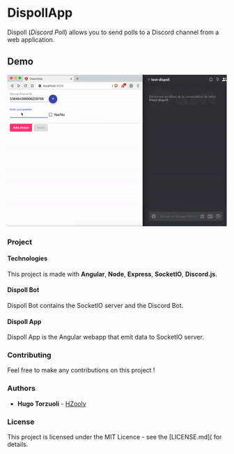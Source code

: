# DispollApp

Dispoll (_Discord Poll_) allows you to send polls to a Discord channel from a web application.

## Demo

![demo](https://raw.githubusercontent.com/HZooly/Dispoll/master/.github/demo.gif)

### Project

#### Technologies

This project is made with **Angular**, **Node**, **Express**, **SocketIO**, **Discord.js**.

#### Dispoll Bot

Dispoll Bot contains the SocketIO server and the Discord Bot.

#### Dispoll App

Dispoll App is the Angular webapp that emit data to SocketIO server.

### Contributing

Feel free to make any contributions on this project !

### Authors

* **Hugo Torzuoli** - [HZooly](https://github.com/HZooly)

### License

This project is licensed under the MIT Licence - see the [LICENSE.md]( for details.
